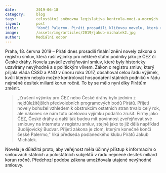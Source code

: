 ```yaml
---
date:         2019-06-18
category:     blog
tags:         celostátní sněmovna legislativa kontrola-moci-a-mocných 
layout:       post
title:        "Končí Palermo. Piráti prosadili klíčovou novelu, která ruší výjimky z registru smluv"
image:        /assets/img/articles/2019/jakub-michalek2.jpg
author:       Mediální odbor
---
```


Praha, 18. června 2019 – Piráti dnes prosadili finální znění novely zákona o registru smluv, která ruší výjimky pro některé státní podniky jako je ČEZ či České dráhy. Novela zavádí zveřejňování smluv, které byly historicky uzavírány nevýhodně a s politickým vlivem. Zákon o registru smluv, který přijala vláda ČSSD a ANO v únoru roku 2017, obsahoval celou řadu výjimek, kvůli kterým nebylo možné kontrolovat hospodaření státních podniků v řádu nejméně desítek miliard korun ročně. To by se mělo nyní díky Pirátům změnit. 

> „Zrušení výjimky pro ČEZ nebo České dráhy bylo jedním z nejdůležitějších předvolebních programových bodů Pirátů. Přijetí novely bohužel vzhledem k obstrukcím ostatních stran trvalo celý rok, ale nakonec se nám tuto účelovou výjimku podařilo zrušit. Firmy jako ČEZ, České dráhy a další tak budou mít povinnost zveřejňovat své smlouvy na internetu v registru smluv, stejně jako to již dělá například Budějovický Budvar. Přijetí zákona je zlom, kterým konečně končí české Palermo,” říká předseda poslaneckého klubu Pirátů Jakub Michálek.

Novela je důležitá proto, aby veřejnost měla účinný přístup k informacím o smlouvách státních a polostátních subjektů v řádu nejméně desítek miliard korun ročně. Předchozí podoba zákona umožňovala utajené nevýhodné smlouvy.

